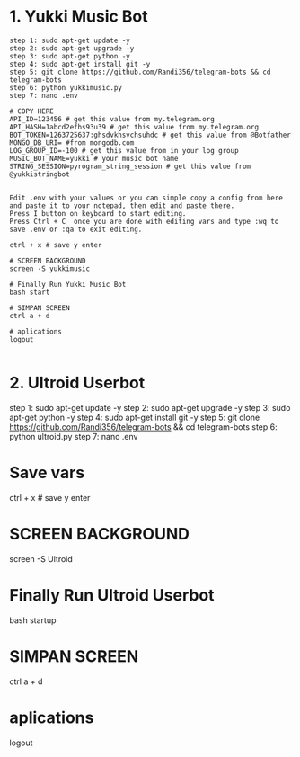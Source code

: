 # 1. Yukki Music Bot

```
step 1: sudo apt-get update -y
step 2: sudo apt-get upgrade -y
step 3: sudo apt-get python -y
step 4: sudo apt-get install git -y
step 5: git clone https://github.com/Randi356/telegram-bots && cd telegram-bots
step 6: python yukkimusic.py
step 7: nano .env

# COPY HERE
API_ID=123456 # get this value from my.telegram.org
API_HASH=1abcd2efhs93u39 # get this value from my.telegram.org
BOT_TOKEN=1263725637:ghsdvkhsvchsuhdc # get this value from @Botfather
MONGO_DB_URI= #from mongodb.com
LOG_GROUP_ID=-100 # get this value from in your log group 
MUSIC_BOT_NAME=yukki # your music bot name 
STRING_SESSION=pyrogram_string_session # get this value from @yukkistringbot


Edit .env with your values or you can simple copy a config from here and paste it to your notepad, then edit and paste there.
Press I button on keyboard to start editing.
Press Ctrl + C  once you are done with editing vars and type :wq to save .env or :qa to exit editing.

ctrl + x # save y enter 

# SCREEN BACKGROUND
screen -S yukkimusic

# Finally Run Yukki Music Bot
bash start

# SIMPAN SCREEN 
ctrl a + d

# aplications
logout


```
# 2. Ultroid Userbot

step 1: sudo apt-get update -y
step 2: sudo apt-get upgrade -y
step 3: sudo apt-get python -y
step 4: sudo apt-get install git -y
step 5: git clone https://github.com/Randi356/telegram-bots && cd telegram-bots
step 6: python ultroid.py
step 7: nano .env

# Save vars
ctrl + x # save y enter 

# SCREEN BACKGROUND
screen -S Ultroid

# Finally Run Ultroid Userbot
bash startup

# SIMPAN SCREEN 
ctrl a + d

# aplications
logout

